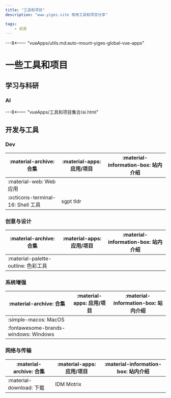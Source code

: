 ```yaml
---
title: "工具和项目"
description: "www.yiges.site 常用工具和项目分享"

tags:
    - 资源
---
```


---8<--- "vueApps/utils.md:auto-mount-yiges-global-vue-apps"

# 一些工具和项目

## 学习与科研

### AI

---8<--- "vueApps/工具和项目集合/ai.html"

## 开发与工具

### Dev

| :material-archive: 合集             | :material-apps: 应用/项目 | :material-information-box: 站内介绍 |
| --------------------------------- | ------------------------- | ----------------------------------- |
| :material-web: Web 应用 |                           |                                     |
| :octicons-terminal-16: Shell 工具 |  sgpt tldr                         |                                     |

### 创意与设计

| :material-archive: 合集          | :material-apps: 应用/项目 | :material-information-box: 站内介绍 |
| ------------------------------- | ------------------------- | ----------------------------------- |
| :material-palette-outline: 色彩工具 |                           |                                     |

### 系统增强

| :material-archive: 合集             | :material-apps: 应用/项目 | :material-information-box: 站内介绍 |
| --------------------------------- | ------------------------- | ----------------------------------- |
| :simple-macos: MacOS      |                           |                                     |
| :fontawesome-brands-windows: Windows    |                           |                                     |

### 网络与传输

| :material-archive: 合集             | :material-apps: 应用/项目 | :material-information-box: 站内介绍 |
| --------------------------------- | ------------------------- | ----------------------------------- |
| :material-download: 下载      |      IDM Motrix                      |                                     |